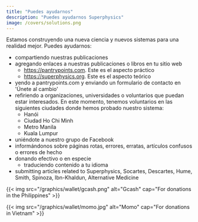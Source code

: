 ```yaml
---
title: "Puedes ayudarnos"
description: "Puedes ayudarnos Superphysics"
image: /covers/solutions.png
---
```



Estamos construyendo una nueva ciencia y nuevos sistemas para una realidad mejor. Puedes ayudarnos:

- compartiendo nuestras publicaciones
- agregando enlaces a nuestras publicaciones o libros en tu sitio web
  - https://pantrypoints.com. Este es el aspecto práctico
  - https://superphysics.org. Este es el aspecto teórico
- yendo a pantrypoints.com y enviando un formulario de contacto en 'Únete al cambio'
- refiriendo a organizaciones, universidades o voluntarios que puedan estar interesados. En este momento, tenemos voluntarios en las siguientes ciudades donde hemos probado nuestro sistema:
  - Hanói
  - Ciudad Ho Chi Minh
  - Metro Manila
  - Kuala Lumpur
- uniéndote a nuestro grupo de Facebook
- informándonos sobre páginas rotas, errores, erratas, artículos confusos o errores de hecho
- donando efectivo o en especie
  - traduciendo contenido a tu idioma
- submitting articles related to Superphysics, Socartes, Descartes, Hume, Smith, Spinoza, Ibn-Khaldun, Alternative Medicine

{{< img src="/graphics/wallet/gcash.png" alt="Gcash" cap="For donations in the Philippines" >}}

{{< img src="/graphics/wallet/momo.jpg" alt="Momo" cap="For donations in Vietnam" >}}


